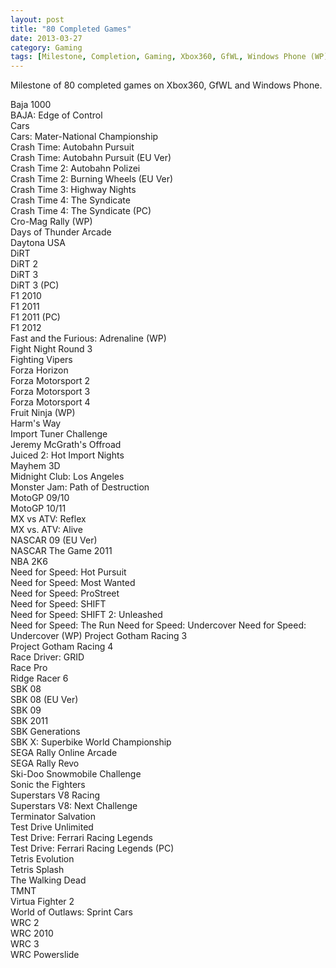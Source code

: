 ```yaml
---
layout: post
title: "80 Completed Games"
date: 2013-03-27
category: Gaming
tags: [Milestone, Completion, Gaming, Xbox360, GfWL, Windows Phone (WP), XBLA]
---
```


Milestone of 80 completed games on Xbox360, GfWL and Windows Phone.

Baja 1000<br />
BAJA: Edge of Control<br />
Cars<br />
Cars: Mater-National Championship<br />
Crash Time: Autobahn Pursuit<br />
Crash Time: Autobahn Pursuit (EU Ver)<br />
Crash Time 2: Autobahn Polizei<br />
Crash Time 2: Burning Wheels (EU Ver)<br />
Crash Time 3: Highway Nights<br />
Crash Time 4: The Syndicate<br />
Crash Time 4: The Syndicate (PC)<br />
Cro-Mag Rally (WP)<br />
Days of Thunder Arcade<br />
Daytona USA<br />
DiRT<br />
DiRT 2<br />
DiRT 3<br />
DiRT 3 (PC)<br />
F1 2010<br />
F1 2011<br />
F1 2011 (PC)<br />
F1 2012<br />
Fast and the Furious: Adrenaline (WP)<br />
Fight Night Round 3<br />
Fighting Vipers<br />
Forza Horizon<br />
Forza Motorsport 2<br />
Forza Motorsport 3<br />
Forza Motorsport 4<br />
Fruit Ninja (WP)<br />
Harm's Way<br />
Import Tuner Challenge<br />
Jeremy McGrath's Offroad<br />
Juiced 2: Hot Import Nights<br />
Mayhem 3D<br />
Midnight Club: Los Angeles<br />
Monster Jam: Path of Destruction<br />
MotoGP 09/10<br />
MotoGP 10/11<br />
MX vs ATV: Reflex<br />
MX vs. ATV: Alive<br />
NASCAR 09 (EU Ver)<br />
NASCAR The Game 2011<br />
NBA 2K6<br />
Need for Speed: Hot Pursuit<br />
Need for Speed: Most Wanted<br />
Need for Speed: ProStreet<br />
Need for Speed: SHIFT<br />
Need for Speed: SHIFT 2: Unleashed<br />
Need for Speed: The Run
Need for Speed: Undercover
Need for Speed: Undercover (WP)
Project Gotham Racing 3<br />
Project Gotham Racing 4<br />
Race Driver: GRID<br />
Race Pro<br />
Ridge Racer 6<br />
SBK 08<br />
SBK 08 (EU Ver)<br />
SBK 09<br />
SBK 2011<br />
SBK Generations<br />
SBK X: Superbike World Championship<br />
SEGA Rally Online Arcade<br />
SEGA Rally Revo<br />
Ski-Doo Snowmobile Challenge<br />
Sonic the Fighters<br />
Superstars V8 Racing<br />
Superstars V8: Next Challenge<br />
Terminator Salvation<br />
Test Drive Unlimited<br />
Test Drive: Ferrari Racing Legends<br />
Test Drive: Ferrari Racing Legends (PC)<br />
Tetris Evolution<br />
Tetris Splash<br />
The Walking Dead<br />
TMNT<br />
Virtua Fighter 2<br />
World of Outlaws: Sprint Cars<br />
WRC 2<br />
WRC 2010<br />
WRC 3<br />
WRC Powerslide<br />